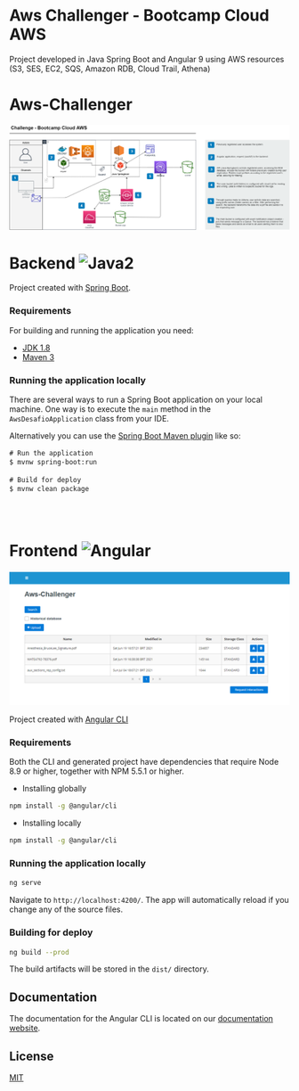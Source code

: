 # Aws Challenger - Bootcamp Cloud AWS

Project developed in Java Spring Boot and Angular 9 using AWS resources (S3, SES, EC2, SQS, Amazon RDB, Cloud Trail, Athena)

# Aws-Challenger

![](./Project_AWS.png)


# Backend  ![Java2](https://img.shields.io/badge/Java-ED8B00?style=flat-square&logo=java&logoColor=white)



Project created with [Spring Boot](http://projects.spring.io/spring-boot/).

### Requirements

For building and running the application you need:

- [JDK 1.8](http://www.oracle.com/technetwork/java/javase/downloads/jdk8-downloads-2133151.html)
- [Maven 3](https://maven.apache.org)



### Running the application locally

There are several ways to run a Spring Boot application on your local machine. One way is to execute the `main` method in the `AwsDesafioApplication` class from your IDE.

Alternatively you can use the [Spring Boot Maven plugin](https://docs.spring.io/spring-boot/docs/current/reference/html/build-tool-plugins-maven-plugin.html) like so:

```shell
# Run the application
$ mvnw spring-boot:run

# Build for deploy
$ mvnw clean package
```
<br>
<br>

# Frontend ![Angular](https://img.shields.io/badge/Angular-DD0031?style=flat-square&logo=angular&logoColor=white)

![](./AWS_FrontEnd.png)

Project created with [Angular CLI](https://github.com/angular/angular-cli)

### Requirements

Both the CLI and generated project have dependencies that require Node 8.9 or higher, together with NPM 5.5.1 or higher.

- Installing globally
```bash
npm install -g @angular/cli
```
- Installing locally
```bash
npm install -g @angular/cli
```

### Running the application locally
```bash
ng serve
```
Navigate to `http://localhost:4200/`. The app will automatically reload if you change any of the source files.

### Building for deploy
```bash
ng build --prod
```
The build artifacts will be stored in the `dist/` directory. 


## Documentation

The documentation for the Angular CLI is located on our [documentation website](https://angular.io/cli).

## License

[MIT](https://github.com/angular/angular-cli/blob/master/LICENSE)
